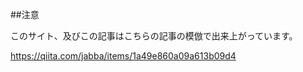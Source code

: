 <!--
title:   エンジニアのためのツイートランキングサイトを作成した
tags:    Python,Twitter,駆け出しエンジニア
id:      7bacf6199a52b0c4c88b
private: false
-->

##注意

このサイト、及びこの記事はこちらの記事の模倣で出来上がっています。

https://qiita.com/jabba/items/1a49e860a09a613b09d4